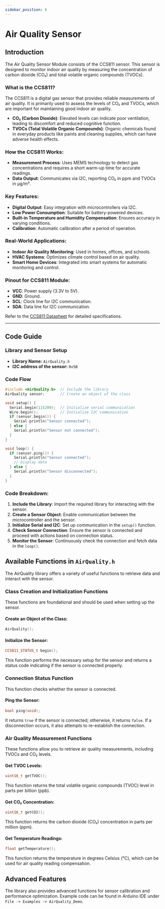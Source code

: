 ```yaml
---
sidebar_position: 6
---
```


# Air Quality Sensor
 
## Introduction
The Air Quality Sensor Module consists of the CCS811 sensor. This sensor is designed to monitor indoor air quality by measuring the concentration of carbon dioxide (CO₂) and total volatile organic compounds (TVOCs).

### What is the CCS811?
The CCS811 is a digital gas sensor that provides reliable measurements of air quality. It is primarily used to assess the levels of CO₂ and TVOCs, which are important for maintaining good indoor air quality.

- **CO₂ (Carbon Dioxide)**: Elevated levels can indicate poor ventilation, leading to discomfort and reduced cognitive function.
- **TVOCs (Total Volatile Organic Compounds)**: Organic chemicals found in everyday products like paints and cleaning supplies, which can have adverse health effects.

### How the CCS811 Works:
- **Measurement Process**: Uses MEMS technology to detect gas concentrations and requires a short warm-up time for accurate readings.
- **Data Output**: Communicates via I2C, reporting CO₂ in ppm and TVOCs in µg/m³.

### Key Features:
- **Digital Output**: Easy integration with microcontrollers via I2C.
- **Low Power Consumption**: Suitable for battery-powered devices.
- **Built-in Temperature and Humidity Compensation**: Ensures accuracy in varying conditions.
- **Calibration**: Automatic calibration after a period of operation.

### Real-World Applications:
- **Indoor Air Quality Monitoring**: Used in homes, offices, and schools.
- **HVAC Systems**: Optimizes climate control based on air quality.
- **Smart Home Devices**: Integrated into smart systems for automatic monitoring and control.

### Pinout for CCS811 Module:
- **VCC**: Power supply (3.3V to 5V).
- **GND**: Ground.
- **SCL**: Clock line for I2C communication.
- **SDA**: Data line for I2C communication.

Refer to the [CCS811 Datasheet](https://cdn.sparkfun.com/assets/learn_tutorials/1/4/3/CCS811_Datasheet-DS000459.pdf) for detailed specifications.

---

## Code Guide

### Library and Sensor Setup

- **Library Name:** `AirQuality.h`
- **I2C address of the sensor:** `0x5B`


### Code Flow
```cpp
#include <AirQuality.h>  // Include the library
AirQuality sensor;       // Create an object of the class

void setup() {
  Serial.begin(115200);  // Initialize serial communication
  Wire.begin();          // Initialize I2C communication
  if (sensor.begin()) {
    Serial.println("Sensor connected");
  } else {
    Serial.println("Sensor not connected");
  }
}

void loop() {
  if (sensor.ping()) {
    Serial.println("Sensor connected");
    // Display data
  } else {
    Serial.println("Sensor disconnected");
  }
}
```

### Code Breakdown:
1. **Include the Library**: Import the required library for interacting with the sensor.
2. **Create a Sensor Object**: Enable communication between the microcontroller and the sensor.
3. **Initialize Serial and I2C**: Set up communication in the `setup()` function.
4. **Check Sensor Connection**: Ensure the sensor is connected and proceed with actions based on connection status.
5. **Monitor the Sensor**: Continuously check the connection and fetch data in the `loop()`.
 


## Available Functions in `AirQuality.h`
The AirQuality library offers a variety of useful functions to retrieve data and interact with the sensor.

### Class Creation and Initialization Functions
These functions are foundational and should be used when setting up the sensor.

#### Create an Object of the Class:
```cpp
AirQuality();
```

#### Initialize the Sensor:
```cpp
CCS811_STATUS_t begin();
```
This function performs the necessary setup for the sensor and returns a status code indicating if the sensor is connected properly.

### Connection Status Function
This function checks whether the sensor is connected.

#### Ping the Sensor:
```cpp
bool ping(void);
```
It returns `true` if the sensor is connected; otherwise, it returns `false`. If a disconnection occurs, it also attempts to re-establish the connection.

### Air Quality Measurement Functions
These functions allow you to retrieve air quality measurements, including TVOCs and CO₂ levels.

#### Get TVOC Levels:
```cpp
uint16_t getTVOC();
```
This function returns the total volatile organic compounds (TVOC) level in parts per billion (ppb).

#### Get CO₂ Concentration:
```cpp
uint16_t getCO2();
```
This function returns the carbon dioxide (CO₂) concentration in parts per million (ppm).

#### Get Temperature Readings:
```cpp
float getTemperature();
```
This function returns the temperature in degrees Celsius (°C), which can be used for air quality reading compensation.
 

## Advanced Features
The library also provides advanced functions for sensor calibration and performance optimization. Example code can be found in Arduino IDE under `File -> Examples -> AirQuality_Demo`.
